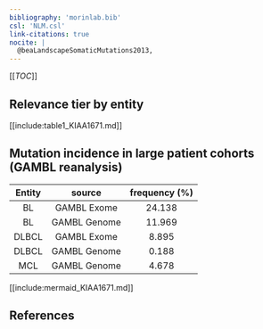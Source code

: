 ```yaml
---
bibliography: 'morinlab.bib'
csl: 'NLM.csl'
link-citations: true
nocite: |
  @beaLandscapeSomaticMutations2013, 
---
```


[[_TOC_]]




## Relevance tier by entity

[[include:table1_KIAA1671.md]]


## Mutation incidence in large patient cohorts (GAMBL reanalysis)

|Entity|source |frequency (%)|
|:------:|:----:|:----:|
|BL|GAMBL Exome |24.138 |
|BL|GAMBL Genome |11.969 |
|DLBCL|GAMBL Exome |8.895 |
|DLBCL|GAMBL Genome |0.188 |
|MCL|GAMBL Genome |4.678 |


[[include:mermaid_KIAA1671.md]]

## References



